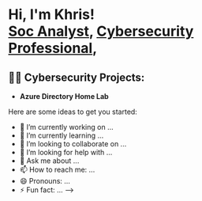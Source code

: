 <h1>Hi, I'm Khris! <br/><a href="https://github.com/Saintkhris8">Soc Analyst</a>, <a href="https://www.linkedin.com/in/khristopher-singletary/">Cybersecurity Professional</a>, 

<h2>👨‍💻 Cybersecurity Projects:</h2>

- <b> Azure Directory Home Lab </b>



Here are some ideas to get you started:

- 🔭 I’m currently working on ...
- 🌱 I’m currently learning ...
- 👯 I’m looking to collaborate on ...
- 🤔 I’m looking for help with ...
- 💬 Ask me about ...
- 📫 How to reach me: ...
- 😄 Pronouns: ...
- ⚡ Fun fact: ...
-->
